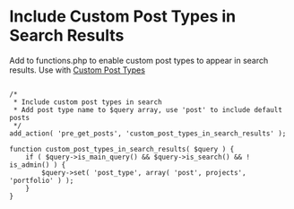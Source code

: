 # Include Custom Post Types in Search Results

Add to functions.php to enable custom post types to appear in search results. Use with [Custom Post Types](functions/custom-post-types.md)

```

/*
 * Include custom post types in search
 * Add post type name to $query array, use 'post' to include default posts
 */
add_action( 'pre_get_posts', 'custom_post_types_in_search_results' );

function custom_post_types_in_search_results( $query ) {
    if ( $query->is_main_query() && $query->is_search() && ! is_admin() ) {
        $query->set( 'post_type', array( 'post', projects', 'portfolio' ) );
    }
}

```